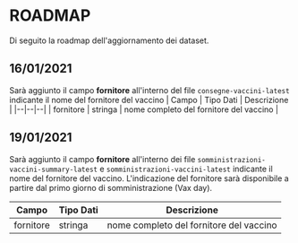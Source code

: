 # ROADMAP

Di seguito la roadmap dell'aggiornamento dei dataset.

## 16/01/2021

Sarà aggiunto il campo **fornitore** all'interno del file `consegne-vaccini-latest` indicante il nome del fornitore del vaccino
| Campo | Tipo Dati | Descrizione |
|--|--|--|
| fornitore | stringa | nome completo del fornitore del vaccino |

## 19/01/2021

Sarà aggiunto il campo **fornitore** all'interno dei file `somministrazioni-vaccini-summary-latest` e `somministrazioni-vaccini-latest` indicante il nome del fornitore del vaccino. L'indicazione del fornitore sarà disponibile a partire dal primo giorno di somministrazione (Vax day).

| Campo | Tipo Dati | Descrizione |
|--|--|--|
| fornitore | stringa | nome completo del fornitore del vaccino |
